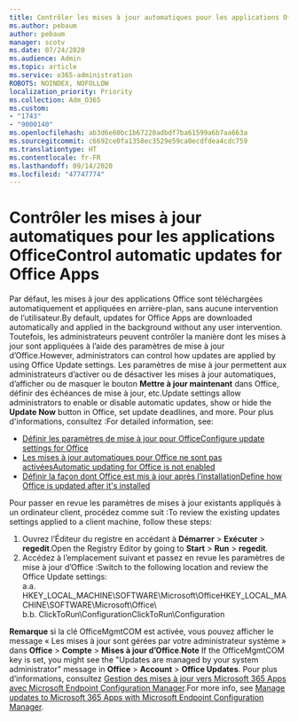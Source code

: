 ```yaml
---
title: Contrôler les mises à jour automatiques pour les applications Office
ms.author: pebaum
author: pebaum
manager: scotv
ms.date: 07/24/2020
ms.audience: Admin
ms.topic: article
ms.service: o365-administration
ROBOTS: NOINDEX, NOFOLLOW
localization_priority: Priority
ms.collection: Adm_O365
ms.custom:
- "1743"
- "9000140"
ms.openlocfilehash: ab3d6e60bc1b67220adbdf7ba61599a6b7aa663a
ms.sourcegitcommit: c6692ce0fa1358ec3529e59ca0ecdfdea4cdc759
ms.translationtype: HT
ms.contentlocale: fr-FR
ms.lasthandoff: 09/14/2020
ms.locfileid: "47747774"
---
```

# <a name="control-automatic-updates-for-office-apps"></a><span data-ttu-id="c03f9-102">Contrôler les mises à jour automatiques pour les applications Office</span><span class="sxs-lookup"><span data-stu-id="c03f9-102">Control automatic updates for Office Apps</span></span>

<span data-ttu-id="c03f9-103">Par défaut, les mises à jour des applications Office sont téléchargées automatiquement et appliquées en arrière-plan, sans aucune intervention de l’utilisateur.</span><span class="sxs-lookup"><span data-stu-id="c03f9-103">By default, updates for Office Apps are downloaded automatically and applied in the background without any user intervention.</span></span> <span data-ttu-id="c03f9-104">Toutefois, les administrateurs peuvent contrôler la manière dont les mises à jour sont appliquées à l’aide des paramètres de mise à jour d’Office.</span><span class="sxs-lookup"><span data-stu-id="c03f9-104">However, administrators can control how updates are applied by using Office Update settings.</span></span> <span data-ttu-id="c03f9-105">Les paramètres de mise à jour permettent aux administrateurs d’activer ou de désactiver les mises à jour automatiques, d’afficher ou de masquer le bouton **Mettre à jour maintenant** dans Office, définir des échéances de mise à jour, etc.</span><span class="sxs-lookup"><span data-stu-id="c03f9-105">Update settings allow administrators to enable or disable automatic updates, show or hide the **Update Now** button in Office, set update deadlines, and more.</span></span> <span data-ttu-id="c03f9-106">Pour plus d'informations, consultez :</span><span class="sxs-lookup"><span data-stu-id="c03f9-106">For detailed information, see:</span></span>

- [<span data-ttu-id="c03f9-107">Définir les paramètres de mise à jour pour Office</span><span class="sxs-lookup"><span data-stu-id="c03f9-107">Configure update settings for Office</span></span>](https://docs.microsoft.com/deployoffice/configure-update-settings-for-office-365-proplus)  
- [<span data-ttu-id="c03f9-108">Les mises à jour automatiques pour Office ne sont pas activées</span><span class="sxs-lookup"><span data-stu-id="c03f9-108">Automatic updating for Office is not enabled</span></span>](https://support.microsoft.com/help/2753538/automatic-updating-for-office-2013-and-office-2016-click-to-run-is-not)  
- [<span data-ttu-id="c03f9-109">Définir la façon dont Office est mis à jour après l’installation</span><span class="sxs-lookup"><span data-stu-id="c03f9-109">Define how Office is updated after it's installed</span></span>](https://docs.microsoft.com/deployoffice/configuration-options-for-the-office-2016-deployment-tool#updates-element)

<span data-ttu-id="c03f9-110">Pour passer en revue les paramètres de mises à jour existants appliqués à un ordinateur client, procédez comme suit :</span><span class="sxs-lookup"><span data-stu-id="c03f9-110">To review the existing updates settings applied to a client machine, follow these steps:</span></span>

1. <span data-ttu-id="c03f9-111">Ouvrez l’Éditeur du registre en accédant à **Démarrer** > **Exécuter** > **regedit**.</span><span class="sxs-lookup"><span data-stu-id="c03f9-111">Open the Registry Editor by going to **Start** > **Run** > **regedit**.</span></span>
2. <span data-ttu-id="c03f9-112">Accédez à l’emplacement suivant et passez en revue les paramètres de mise à jour d’Office :</span><span class="sxs-lookup"><span data-stu-id="c03f9-112">Switch to the following location and review the Office Update settings:</span></span>  
    <span data-ttu-id="c03f9-113">a.</span><span class="sxs-lookup"><span data-stu-id="c03f9-113">a.</span></span> <span data-ttu-id="c03f9-114">HKEY_LOCAL_MACHINE\SOFTWARE\Microsoft\Office</span><span class="sxs-lookup"><span data-stu-id="c03f9-114">HKEY_LOCAL_MACHINE\SOFTWARE\Microsoft\Office</span></span>\  
    <span data-ttu-id="c03f9-115">b.</span><span class="sxs-lookup"><span data-stu-id="c03f9-115">b.</span></span> <span data-ttu-id="c03f9-116">ClickToRun\Configuration</span><span class="sxs-lookup"><span data-stu-id="c03f9-116">ClickToRun\Configuration</span></span>

<span data-ttu-id="c03f9-117">**Remarque**  si la clé OfficeMgmtCOM est activée, vous pouvez afficher le message « Les mises à jour sont gérées par votre administrateur système » dans **Office** > **Compte** > **Mises à jour d’Office**.</span><span class="sxs-lookup"><span data-stu-id="c03f9-117">**Note**  If the OfficeMgmtCOM key is set, you might see the "Updates are managed by your system administrator" message in **Office** > **Account** > **Office Updates**.</span></span> <span data-ttu-id="c03f9-118">Pour plus d’informations, consultez [Gestion des mises à jour vers Microsoft 365 Apps avec Microsoft Endpoint Configuration Manager](https://docs.microsoft.com/deployoffice/manage-updates-to-office-365-proplus-with-system-center-configuration-manager#method-1-use-office-deployment-tool-to-enable-office-365-clients-to-receive-updates-from-configuration-manager).</span><span class="sxs-lookup"><span data-stu-id="c03f9-118">For more info, see [Manage updates to Microsoft 365 Apps with Microsoft Endpoint Configuration Manager](https://docs.microsoft.com/deployoffice/manage-updates-to-office-365-proplus-with-system-center-configuration-manager#method-1-use-office-deployment-tool-to-enable-office-365-clients-to-receive-updates-from-configuration-manager).</span></span>  